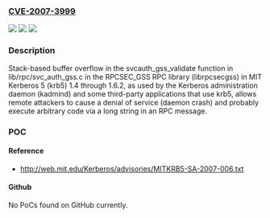 ### [CVE-2007-3999](https://cve.mitre.org/cgi-bin/cvename.cgi?name=CVE-2007-3999)
![](https://img.shields.io/static/v1?label=Product&message=n%2Fa&color=blue)
![](https://img.shields.io/static/v1?label=Version&message=n%2Fa&color=blue)
![](https://img.shields.io/static/v1?label=Vulnerability&message=n%2Fa&color=brighgreen)

### Description

Stack-based buffer overflow in the svcauth_gss_validate function in lib/rpc/svc_auth_gss.c in the RPCSEC_GSS RPC library (librpcsecgss) in MIT Kerberos 5 (krb5) 1.4 through 1.6.2, as used by the Kerberos administration daemon (kadmind) and some third-party applications that use krb5, allows remote attackers to cause a denial of service (daemon crash) and probably execute arbitrary code via a long string in an RPC message.

### POC

#### Reference
- http://web.mit.edu/Kerberos/advisories/MITKRB5-SA-2007-006.txt

#### Github
No PoCs found on GitHub currently.

